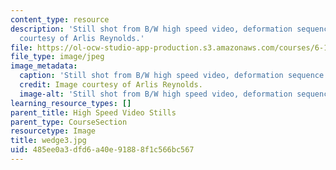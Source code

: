```yaml
---
content_type: resource
description: 'Still shot from B/W high speed video, deformation sequence #3. Image
  courtesy of Arlis Reynolds.'
file: https://ol-ocw-studio-app-production.s3.amazonaws.com/courses/6-163-strobe-project-laboratory-fall-2005/485ee0a3dfd6a40e91888f1c566bc567_wedge3.jpg
file_type: image/jpeg
image_metadata:
  caption: 'Still shot from B/W high speed video, deformation sequence #3.'
  credit: Image courtesy of Arlis Reynolds.
  image-alt: 'Still shot from B/W high speed video, deformation sequence #3.'
learning_resource_types: []
parent_title: High Speed Video Stills
parent_type: CourseSection
resourcetype: Image
title: wedge3.jpg
uid: 485ee0a3-dfd6-a40e-9188-8f1c566bc567
---
```

